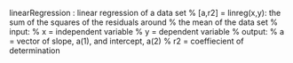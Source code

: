 linearRegression : linear regression of a data set
%   [a,r2] = linreg(x,y): the sum of the squares of the residuals around
%   the mean of the data set
% input:
%     x = independent variable
%     y = dependent variable
% output:
%     a = vector of slope, a(1), and intercept, a(2)
%     r2 = coeffiecient of determination
